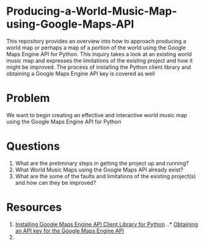 # Producing-a-World-Music-Map-using-Google-Maps-API
This repository provides an overview into how to approach producing a world map or perhaps a map of a portion of the world using the Google Maps Engine API for Python. This inquiry takes a look at an existing world music map and expresses the limitations of the existing project and how it might be improved. The process of installing the Python client library and obtaining a Google Maps Engine API key is covered as well

# Problem
We want to begin creating an effective and interactive world music map using the Google Maps Engine API for Python

# Questions
1. What are the preliminary steps in getting the project up and running?
2. What World Music Maps using the Google Maps API already exist?
3. What are the some of the faults and limitations of the existing project(s) and how can they be improved?

# Resources
1. [Installing Google Maps Engine API Client Library for Python](https://developers.google.com/api-client-library/python/apis/mapsengine/v1)
..* [Obtaining an API key for the Google Maps Engine API](https://developers.google.com/api-client-library/python/guide/aaa_apikeys)
2. 
